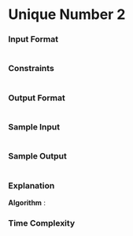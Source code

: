 # Unique Number 2

### Input Format

```

```

### Constraints

```

```

### Output Format

```

```

### Sample Input

```

```

### Sample Output

```

```

### Explanation

**Algorithm** :

### Time Complexity
